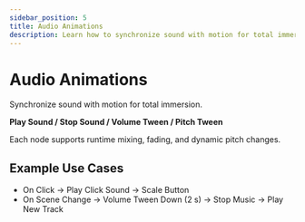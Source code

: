 ```yaml
---
sidebar_position: 5
title: Audio Animations
description: Learn how to synchronize sound with motion for total immersion.
---
```


# Audio Animations

Synchronize sound with motion for total immersion.

**Play Sound / Stop Sound / Volume Tween / Pitch Tween**

Each node supports runtime mixing, fading, and dynamic pitch changes.

## Example Use Cases
- On Click → Play Click Sound → Scale Button
- On Scene Change → Volume Tween Down (2 s) → Stop Music → Play New Track

<!-- ![\1](\2) -->
